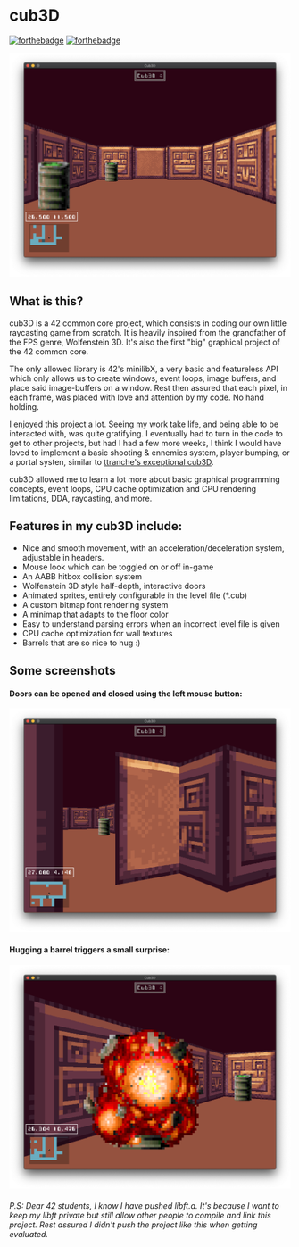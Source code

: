 # cub3D
[![forthebadge](https://forthebadge.com/images/badges/built-with-love.svg)](https://forthebadge.com)
[![forthebadge](https://forthebadge.com/images/badges/made-with-c.svg)](https://forthebadge.com)

![cub3D](readme_assets/cub3d_levelstart.png)

## What is this?
cub3D is a 42 common core project, which consists in coding our own little raycasting game from scratch. It is heavily inspired from the grandfather of the FPS genre, Wolfenstein 3D. It's also the first "big" graphical project of the 42 common core.

The only allowed library is 42's minilibX, a very basic and featureless API which only allows us to create windows, event loops, image buffers, and place said image-buffers on a window. Rest then assured that each pixel, in each frame, was placed with love and attention by my code. No hand holding.

I enjoyed this project a lot. Seeing my work take life, and being able to be interacted with, was quite gratifying. I eventually had to turn in the code to get to other projects, but had I had a few more weeks, I think I would have loved to implement a basic shooting & ennemies system, player bumping, or a portal systen, similar to [ttranche's exceptional cub3D](https://github.com/ttranche/cub3D).

cub3D allowed me to learn a lot more about basic graphical programming concepts, event loops, CPU cache optimization and CPU rendering limitations, DDA, raycasting, and more.

## Features in my cub3D include:
- Nice and smooth movement, with an acceleration/deceleration system, adjustable in headers.
- Mouse look which can be toggled on or off in-game
- An AABB hitbox collision system
- Wolfenstein 3D style half-depth, interactive doors
- Animated sprites, entirely configurable in the level file (*.cub)
- A custom bitmap font rendering system
- A minimap that adapts to the floor color
- Easy to understand parsing errors when an incorrect level file is given
- CPU cache optimization for wall textures
- Barrels that are so nice to hug :)

## Some screenshots

#### Doors can be opened and closed using the left mouse button:
![Opening a door](readme_assets/cub3d_door_opening.png)
#### Hugging a barrel triggers a small surprise:
![Huggind a barrel](readme_assets/cub3d_barrel_explode.png)

###### P.S: Dear 42 students, I know I have pushed libft.a. It's because I want to keep my libft private but still allow other people to compile and link this project. Rest assured I didn't push the project like this when getting evaluated.
